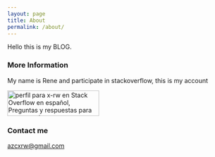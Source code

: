 ```yaml
---
layout: page
title: About
permalink: /about/
---
```


Hello this is my BLOG.

### More Information

My name is Rene and participate in stackoverflow, this is my account

<a href="https://es.stackoverflow.com/users/27297/x-rw">
<img src="https://es.stackoverflow.com/users/flair/27297.png" width="208" height="58" alt="perfil para x-rw en Stack Overflow en espa&#241;ol, Preguntas y respuestas para programadores y profesionales de la inform&#225;tica" title="perfil para x-rw en Stack Overflow en espa&#241;ol, Preguntas y respuestas para programadores y profesionales de la inform&#225;tica">
</a>

### Contact me

[azcxrw@gmail.com](mailto:azcxrw@gmail.com)
